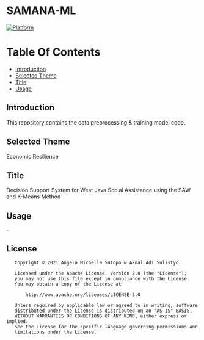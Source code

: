 # SAMANA-ML
[![Platform](https://img.shields.io/badge/platform-Jupyter%20Notebook-orange.svg)](#)

# Table Of Contents
- [Introduction](#introduction)
- [Selected Theme](#selected-theme)
- [Title](#title)
- [Usage](#usage)

## Introduction

This repository contains the data preprocessing &amp; training model code.

## Selected Theme

Economic Resilience

## Title

Decision Support System for West Java Social Assistance using the SAW and K-Means Method

## Usage

```
-
```

## License

```
   Copyright © 2021 Angela Michelle Sutopo & Akmal Adi Sulistyo

   Licensed under the Apache License, Version 2.0 (the "License");
   you may not use this file except in compliance with the License.
   You may obtain a copy of the License at

       http://www.apache.org/licenses/LICENSE-2.0

   Unless required by applicable law or agreed to in writing, software
   distributed under the License is distributed on an "AS IS" BASIS,
   WITHOUT WARRANTIES OR CONDITIONS OF ANY KIND, either express or implied.
   See the License for the specific language governing permissions and
   limitations under the License.

```




